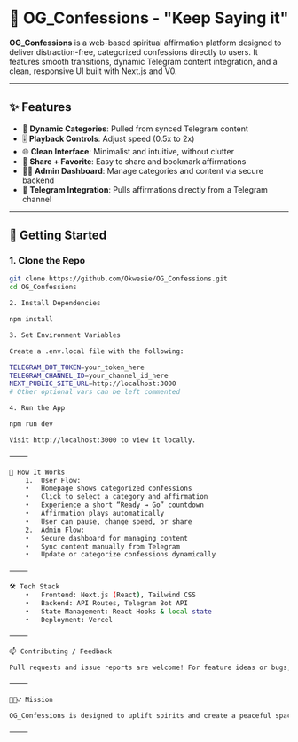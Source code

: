 # 🙏 OG_Confessions - "Keep Saying it"

**OG_Confessions** is a web-based spiritual affirmation platform designed to deliver distraction-free, categorized confessions directly to users. It features smooth transitions, dynamic Telegram content integration, and a clean, responsive UI built with Next.js and V0.

---

## ✨ Features
- 📂 **Dynamic Categories**: Pulled from synced Telegram content
- 🎚️ **Playback Controls**: Adjust speed (0.5x to 2x)
- 🌐 **Clean Interface**: Minimalist and intuitive, without clutter
- 📲 **Share + Favorite**: Easy to share and bookmark affirmations
- 🧑‍💼 **Admin Dashboard**: Manage categories and content via secure backend
- 🤖 **Telegram Integration**: Pulls affirmations directly from a Telegram channel

---

## 🚀 Getting Started

### 1. Clone the Repo
```bash
git clone https://github.com/Okwesie/OG_Confessions.git
cd OG_Confessions

2. Install Dependencies

npm install

3. Set Environment Variables

Create a .env.local file with the following:

TELEGRAM_BOT_TOKEN=your_token_here
TELEGRAM_CHANNEL_ID=your_channel_id_here
NEXT_PUBLIC_SITE_URL=http://localhost:3000
# Other optional vars can be left commented

4. Run the App

npm run dev

Visit http://localhost:3000 to view it locally.

⸻

🧠 How It Works
	1.	User Flow:
	•	Homepage shows categorized confessions
	•	Click to select a category and affirmation
	•	Experience a short “Ready → Go” countdown
	•	Affirmation plays automatically
	•	User can pause, change speed, or share
	2.	Admin Flow:
	•	Secure dashboard for managing content
	•	Sync content manually from Telegram
	•	Update or categorize confessions dynamically

⸻

🛠 Tech Stack
	•	Frontend: Next.js (React), Tailwind CSS
	•	Backend: API Routes, Telegram Bot API
	•	State Management: React Hooks & local state
	•	Deployment: Vercel

⸻

📫 Contributing / Feedback

Pull requests and issue reports are welcome! For feature ideas or bugs, open an issue or contact via Telegram (if admin).

⸻

🧘🏾‍♂️ Mission

OG_Confessions is designed to uplift spirits and create a peaceful space for spiritual growth — one affirmation at a time.

⸻